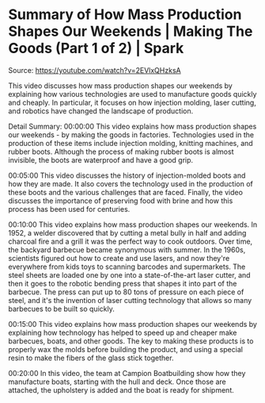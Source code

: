 # Summary of How Mass Production Shapes Our Weekends | Making The Goods (Part 1 of 2) | Spark

Source: https://youtube.com/watch?v=2EVlxQHzksA

This video discusses how mass production shapes our weekends by explaining how various technologies are used to manufacture goods quickly and cheaply. In particular, it focuses on how injection molding, laser cutting, and robotics have changed the landscape of production.

Detail Summary: 
00:00:00
This video explains how mass production shapes our weekends - by making the goods in factories. Technologies used in the production of these items include injection molding, knitting machines, and rubber boots. Although the process of making rubber boots is almost invisible, the boots are waterproof and have a good grip.

00:05:00
This video discusses the history of injection-molded boots and how they are made. It also covers the technology used in the production of these boots and the various challenges that are faced. Finally, the video discusses the importance of preserving food with brine and how this process has been used for centuries.

00:10:00
This video explains how mass production shapes our weekends. In 1952, a welder discovered that by cutting a metal bully in half and adding charcoal fire and a grill it was the perfect way to cook outdoors. Over time, the backyard barbecue became synonymous with summer. In the 1960s, scientists figured out how to create and use lasers, and now they're everywhere from kids toys to scanning barcodes and supermarkets. The steel sheets are loaded one by one into a state-of-the-art laser cutter, and then it goes to the robotic bending press that shapes it into part of the barbecue. The press can put up to 80 tons of pressure on each piece of steel, and it's the invention of laser cutting technology that allows so many barbecues to be built so quickly.

00:15:00
This video explains how mass production shapes our weekends by explaining how technology has helped to speed up and cheaper make barbecues, boats, and other goods. The key to making these products is to properly wax the molds before building the product, and using a special resin to make the fibers of the glass stick together.

00:20:00
In this video, the team at Campion Boatbuilding show how they manufacture boats, starting with the hull and deck. Once those are attached, the upholstery is added and the boat is ready for shipment.

